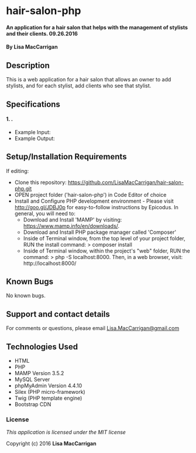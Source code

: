 # hair-salon-php

#### An application for a hair salon that helps with the management of stylists and their clients. 09.26.2016

#### By **Lisa MacCarrigan**

## Description

This is a web application for a hair salon that allows an owner to add stylists, and for each stylist, add clients who see that stylist.

## Specifications

#### 1. .

* Example Input:
* Example Output:

## Setup/Installation Requirements

If editing:
* Clone this repository: https://github.com/LisaMacCarrigan/hair-salon-php.git
* OPEN project folder ('hair-salon-php') in Code Editor of choice
* Install and Configure PHP development environment - Please visit http://goo.gl/JDBJ0p for easy-to-follow instructions by Epicodus. In general, you will need to:
    * Download and Install 'MAMP' by visiting: https://www.mamp.info/en/downloads/.
    * Download and Install PHP package manager called 'Composer'
    * Inside of Terminal window, from the top level of your project folder, RUN the install command: > composer install
    * Inside of Terminal window, within the project's "web" folder, RUN the command: > php -S localhost:8000. Then, in a web browser, visit: http://localhost:8000/

## Known Bugs

No known bugs.

## Support and contact details

For comments or questions, please email Lisa.MacCarrigan@gmail.com

## Technologies Used

* HTML
* PHP
* MAMP Version 3.5.2
* MySQL Server
* phpMyAdmin Version 4.4.10
* Silex (PHP micro-framework)
* Twig (PHP template engine)
* Bootstrap CDN

### License

*This application is licensed under the MIT license*

Copyright (c) 2016 **Lisa MacCarrigan**
